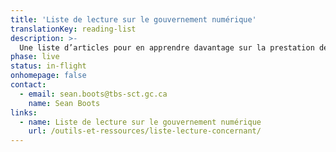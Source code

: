 ```yaml
---
title: 'Liste de lecture sur le gouvernement numérique'
translationKey: reading-list
description: >-
  Une liste d’articles pour en apprendre davantage sur la prestation de services numériques et la modernisation de la technologie.
phase: live
status: in-flight
onhomepage: false
contact:
  - email: sean.boots@tbs-sct.gc.ca
    name: Sean Boots
links:
  - name: Liste de lecture sur le gouvernement numérique
    url: /outils-et-ressources/liste-lecture-concernant/
---
```

